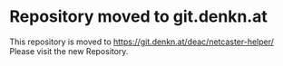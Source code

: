 Repository moved to git.denkn.at
================================

This repository is moved to https://git.denkn.at/deac/netcaster-helper/
Please visit the new Repository.

